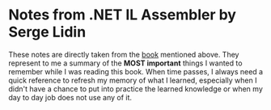 # Notes from .NET IL Assembler by Serge Lidin

These notes are directly taken from the [book](https://www.amazon.com/NET-Assembler-Serge-Lidin/dp/1430267615/) mentioned above. They represent to me a summary of the __MOST important__ things I wanted to remember while I was reading this book. When time passes, I always need a quick reference to refresh my memory of what I learned, especially when I didn't have a chance to put into practice the learned knowledge or when my day to day job does not use any of it.